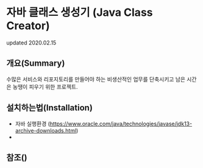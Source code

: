 # 자바 클래스 생성기 (Java Class Creator)
updated 2020.02.15

## 개요(Summary)
수많은 서비스와 리포지토리를 만들어야 하는 
비생산적인 업무를 단축시키고 남은 시간은 농땡이 피우기 위한
프로젝트.

## 설치하는법(Installation)
- 자바 실행환경 (https://www.oracle.com/java/technologies/javase/jdk13-archive-downloads.html)
- 

## 참조() 